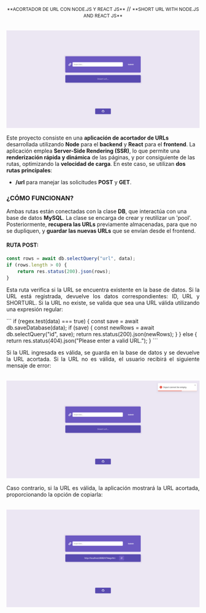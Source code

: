 <p align="center">
    <span style="font-size: 12px;">**ACORTADOR DE URL CON NODE.JS Y REACT JS**</span> // <span style="font-size: 12px;">**SHORT URL WITH NODE.JS AND REACT JS**</span>
</p>

<br>

<img src="https://github.com/matias-romoli/short-url/blob/main/home" alt="Home"/>

Este proyecto consiste en una **aplicación de acortador de URLs** desarrollada utilizando **Node** para el **backend** y **React** para el **frontend**. La aplicación emplea **Server-Side Rendering (SSR)**, lo que permite una **renderización rápida y dinámica** de las páginas, y por consiguiente de las rutas, optimizando la **velocidad de carga**. En este caso, se utilizan **dos rutas principales**:

- **/url** para manejar las solicitudes **POST** y **GET**.

### **¿CÓMO FUNCIONAN?**

Ambas rutas están conectadas con la clase **DB**, que interactúa con una base de datos **MySQL**. La clase se encarga de crear y reutilizar un 'pool'. Posteriormente, **recupera las URLs** previamente almacenadas, para que no se dupliquen, y **guardar las nuevas URLs** que se envían desde el frontend. 

#### **RUTA POST:**

```javascript
const rows = await db.selectQuery("url", data);
if (rows.length > 0) {
    return res.status(200).json(rows);
}
```
<p style="text-align: justify; font-size: 14px;">
Esta ruta verifica si la URL se encuentra existente en la base de datos. Si la URL está registrada, devuelve los datos correspondientes: ID, URL y SHORTURL. Si la URL no existe, se valida que sea una URL válida utilizando una expresión regular:
</p>    
```
if (regex.test(data) === true) {
    const save = await db.saveDatabase(data);
    if (save) {
        const newRows = await db.selectQuery("id", save);
        return res.status(200).json(newRows);
    }
} else {
    return res.status(404).json("Please enter a valid URL.");
}
```
<p style="text-align: justify; font-size: 14px;">
Si la URL ingresada es válida, se guarda en la base de datos y se devuelve la URL acortada. Si la URL no es válida, el usuario recibirá el siguiente mensaje de error:
</p>
<br>
<img src="https://github.com/matias-romoli/short-url/blob/main/error" alt="Error"/>

<p style="text-align: justify; font-size: 14px;">
Caso contrario, si la URL es válida, la aplicación mostrará la URL acortada, proporcionando la opción de copiarla:
</p>
<br>
<img src="https://github.com/matias-romoli/short-url/blob/main/result" alt="Resultado"/>
